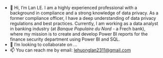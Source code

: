 - 👋 Hi, I’m Lan LE. I am a highly experienced professional with a background in compliance and a strong knowledge of data privacy. As a former compliance officer, I have a deep understanding of data privacy regulations and best practices. Currently, I am working as a data analyst in banking industry (at _Banque Populaire du Nord_ - a Frech bank), where my mission is to create and develop Power BI reports for the finance security department using Power BI and SQL.
- 💞️ I’m looking to collaborate on ...
- 📫 You can reach me by email: lehuonglan2311@gmail.com 

<!---
vivi-le/vivi-le is a ✨ special ✨ repository because its `README.md` (this file) appears on your GitHub profile.
You can click the Preview link to take a look at your changes.
--->
